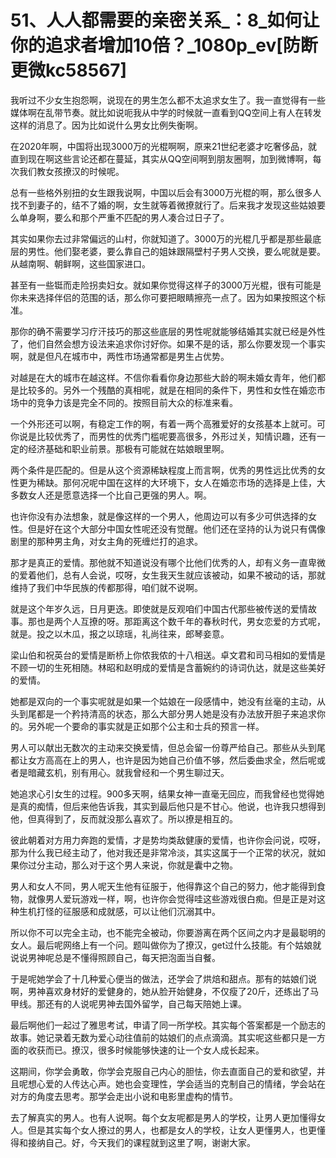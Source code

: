 # 51、人人都需要的亲密关系_：8_如何让你的追求者增加10倍？_1080p_ev[防断更微kc58567]

我听过不少女生抱怨啊，说现在的男生怎么都不太追求女生了。我一直觉得有一些媒体啊在乱带节奏。就比如说呃我从中学的时候就一直看到QQ空间上有人在转发这样的消息了。因为比如说什么男女比例失衡啊。

在2020年啊，中国将出现3000万的光棍啊啊，原来21世纪老婆才吃奢侈品，就直到现在啊这些言论还都在蔓延，其实从QQ空间啊到朋友圈啊，加到微博啊，每次我们教女孩撩汉的时候呢。

总有一些格外别扭的女生跟我说啊，中国以后会有3000万光棍的啊，那么很多人找不到妻子的，结不了婚的啊，女生就等着微撩就行了。后来我才发现这些姑娘要么单身啊，要么和那个严重不匹配的男人凑合过日子了。

其实如果你去过非常偏远的山村，你就知道了。3000万的光棍几乎都是那些最底层的男性。他们娶老婆，要么靠自己的姐妹跟隔壁村子男人交换，要么呢就是要。从越南啊、朝鲜啊，这些国家进口。

甚至有一些铤而走险拐卖妇女。就如果你觉得这样子的3000万光棍，很有可能是你未来选择伴侣的范围的话，那么你可要把眼睛擦亮一点了。因为如果按照这个标准。

那你的确不需要学习疗汗技巧的那这些底层的男性呢就能够结婚其实就已经是外性了，他们自然会想方设法来追求你讨好你。如果不是的话，那么你要发现一个事实啊，就是但凡在城市中，两性市场通常都是男生占优势。

对越是在大的城市在越这样。不信你看看你身边那些大龄的啊未婚女青年，他们都是比较多的。另外一个残酷的真相呢，就是在相同的条件下，男性和女性在婚恋市场中的竞争力该是完全不同的。按照目前大众的标准来看。

一个外形还可以啊，有稳定工作的啊，有着一两个高雅爱好的女孩基本上就可。可你说是比较优秀了，而男性的优秀门槛呢要高很多，外形过关，知情识趣，还有一定的经济基础和职业前景。那极有可能就在姑娘眼里啊。

两个条件是匹配的。但是从这个资源稀缺程度上而言啊，优秀的男性远比优秀的女性更为稀缺。那何况呢中国在这样的大环境下，女人在婚恋市场的选择是上佳，大多数女人还是愿意选择一个比自己更强的男人。啊。

也许你没有办法想象，就是像这样的一个男人，他周边可以有多少可供选择的女性。但是好在这个大部分中国女性呢还没有觉醒。他们还在坚持的认为说只有偶像剧里的那种男主角，对女主角的死缠烂打的追求。

那才是真正的爱情。那他就不知道说没有哪个比他们优秀的人，却有义务一直卑微的爱着他们，总有人会说，哎呀，女生我天生就应该被动，如果不被动的话，那就维持了我们中华民族的传都那得，咱们就不说啊。

就是这个年岁久远，日月更迭。即使就是反观咱们中国古代那些被传送的爱情故事。那也是两个人互撩的呀。那距离这个数千年的春秋时代，男女恋爱的方式呢，就是。投之以木瓜，报之以琼瑶，礼尚往来，郎琴妾意。

梁山伯和祝英台的爱情是断桥上你侬我侬的十八相送。卓文君和司马相如的爱情是不顾一切的生死相随。林昭和赵明成的爱情是含蓄婉约的诗词仇达，就是这些美好的爱情。

她都是双向的一个事实呢就是如果一个姑娘在一段感情中，她没有丝毫的主动，从头到尾都是一个矜持清高的状态，那么大部分男人她是没有办法放开胆子来追求你的。另外呢一个要命的事实就是正如那个公主和士兵的预言一样。

男人可以献出无数次的主动来交换爱情，但总会留一份尊严给自己。那些从头到尾都让女方高高在上的男人，也许是因为她自己价值不够，然后委曲求全，然后呢或者是暗藏玄机，别有用心。就我曾经和一个男生聊过天。

她追求心引女生的过程。900多天啊，结果女神一直毫无回应，而我曾经也觉得她是真的痴情，但后来他告诉我，其实到最后他只是不甘心。他说，也许我只想得到他，但真得到了，反而就没那么喜欢了。所以撩是相互的。

彼此朝着对方用力奔跑的爱情，才是势均类敌健康的爱情，也许你会问说，哎呀，那为什么我已经主动了，他对我还是非常冷淡，其实这属于一个正常的状况，就如果你过分主动，那么对于这个男人来说，你就是囊中之物。

男人和女人不同，男人呢天生他有征服于，他得靠这个自己的努力，他才能得到食物，就像男人爱玩游戏一样，啊，也许你会觉得哇这些游戏很白痴。但是正是对这种生机打怪的征服感和成就感，可以让他们沉溺其中。

所以你不可以完全主动，也不能完全被动，你要游离在两个区间之内才是最聪明的女人。最后呢网络上有一个问。题叫做你为了撩汉，get过什么技能。有个姑娘就说说男神呢总是不懂得照顾自己，每天把泡面当自餐。

于是呢她学会了十几种爱心便当的做法，还学会了烘焙和甜点。那有的姑娘们说啊，男神喜欢身材好的爱健身的，她从脸开始健身，不仅瘦了20斤，还练出了马甲线。那还有的人说呢男神去国外留学，自己每天陪她上课。

最后啊他们一起过了雅思考试，申请了同一所学校。其实每个答案都是一个励志的故事。她记录着无数为爱心动往值前的姑娘们的点点滴滴。其实呢这些都只是一方面的收获而已。撩汉，很多时候能够快速的让一个女人成长起来。

这期间，你学会勇敢，你学会克服自己内心的胆怯，你去直面自己的爱和欲望，并且呢想心爱的人传达心声。她也会变理性，学会适当的克制自己的情绪，学会站在对方的角度去思考。那学会走出小说和电影里虚构的情节。

去了解真实的男人。也有人说啊。每个女友呢都是男人的学校，让男人更加懂得女人。但是其实每个女人撩过的男人，也都是女人的学校，让女人更懂男人，也更懂得和接纳自己。好，今天我们的课程就到这里了啊，谢谢大家。

